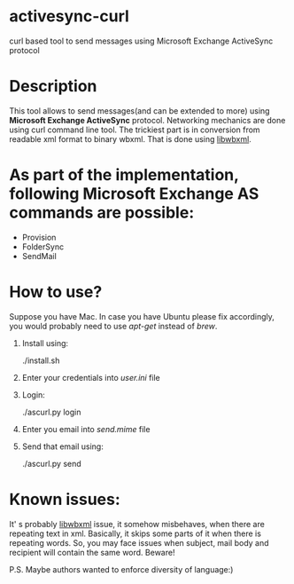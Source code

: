 # activesync-curl
curl based tool to send messages using Microsoft Exchange ActiveSync protocol

# Description
This tool allows to send messages(and can be extended to more) using **Microsoft Exchange ActiveSync** protocol.
Networking mechanics are done using curl command line tool. The trickiest part is in conversion from readable xml format to binary wbxml. That is done using [libwbxml](https://github.com/libwbxml/libwbxml).

# As part of the implementation, following Microsoft Exchange AS commands are possible:
- Provision
- FolderSync
- SendMail

# How to use?
Suppose you have Mac. In case you have Ubuntu please fix accordingly, you would probably need to use *apt-get* instead of *brew*.

 1. Install using:

    ./install.sh

 2. Enter your credentials into *user.ini* file
 3. Login:

    ./ascurl.py login

 4. Enter you email into *send.mime* file
 5. Send that email using:
 

    ./ascurl.py send

# Known issues:
It' s probably [libwbxml](https://github.com/libwbxml/libwbxml) issue, it somehow misbehaves, when there are repeating text in xml. Basically, it skips some parts of it when there is repeating words. So, you may face issues when subject, mail body and recipient will contain the same word. Beware!

P.S. Maybe authors wanted to enforce diversity of language:)
